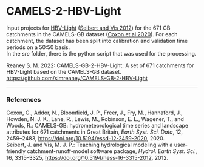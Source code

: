 # CAMELS-2-HBV-Light
Input projects for [HBV-Light](https://www.geo.uzh.ch/en/units/h2k/Services/HBV-Model.html) ([Seibert and Vis 2012](https://hess.copernicus.org/articles/16/3315/2012/hess-16-3315-2012.html)) for the 671 GB catchments in the CAMELS-GB dataset ([Coxon et al 2020](https://essd.copernicus.org/articles/12/2459/2020/)). For each catchment, the dataset has been split into calibration and validation time periods on a 50:50 basis.  
In the *src* folder, there is the python script that was used for the processing.  

Reaney S. M. 2022: CAMELS-GB-2-HBV-Light: A set of 671 catchments for HBV-Light based on the CAMELS-GB dataset. https://github.com/simreaney/CAMELS-GB-2-HBV-Light  

---
### References
Coxon, G., Addor, N., Bloomfield, J. P., Freer, J., Fry, M., Hannaford, J., Howden, N. J. K., Lane, R., Lewis, M., Robinson, E. L., Wagener, T., and Woods, R.: CAMELS-GB: hydrometeorological time series and landscape attributes for 671 catchments in Great Britain, *Earth Syst. Sci. Data*, 12, 2459–2483, https://doi.org/10.5194/essd-12-2459-2020, 2020.  
Seibert, J. and Vis, M. J. P.: Teaching hydrological modeling with a user-friendly catchment-runoff-model software package, *Hydrol. Earth Syst. Sci.*, 16, 3315–3325, https://doi.org/10.5194/hess-16-3315-2012, 2012.
